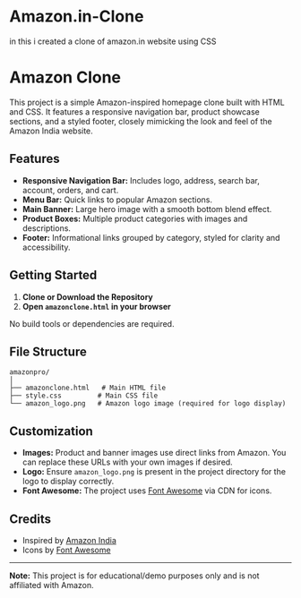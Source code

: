 # Amazon.in-Clone
in this i created a clone of amazon.in website using CSS
# Amazon Clone

This project is a simple Amazon-inspired homepage clone built with HTML and CSS. It features a responsive navigation bar, product showcase sections, and a styled footer, closely mimicking the look and feel of the Amazon India website.

## Features

- **Responsive Navigation Bar:** Includes logo, address, search bar, account, orders, and cart.
- **Menu Bar:** Quick links to popular Amazon sections.
- **Main Banner:** Large hero image with a smooth bottom blend effect.
- **Product Boxes:** Multiple product categories with images and descriptions.
- **Footer:** Informational links grouped by category, styled for clarity and accessibility.

## Getting Started

1. **Clone or Download the Repository**
2. **Open `amazonclone.html` in your browser**

No build tools or dependencies are required.

## File Structure

```
amazonpro/
│
├── amazonclone.html   # Main HTML file
├── style.css         # Main CSS file
└── amazon_logo.png   # Amazon logo image (required for logo display)
```

## Customization

- **Images:** Product and banner images use direct links from Amazon. You can replace these URLs with your own images if desired.
- **Logo:** Ensure `amazon_logo.png` is present in the project directory for the logo to display correctly.
- **Font Awesome:** The project uses [Font Awesome](https://cdnjs.cloudflare.com/ajax/libs/font-awesome/6.7.2/css/all.min.css) via CDN for icons.

## Credits

- Inspired by [Amazon India](https://www.amazon.in/)
- Icons by [Font Awesome](https://fontawesome.com/)

---

**Note:** This project is for educational/demo purposes only and is not affiliated with Amazon.